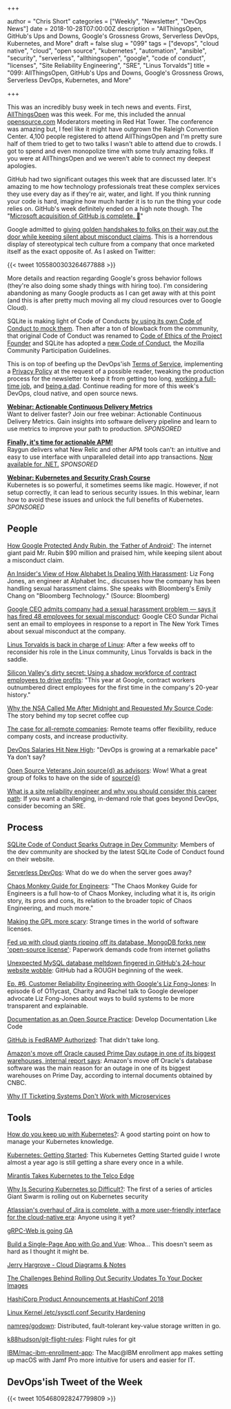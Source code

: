 +++

author = "Chris Short"
categories = ["Weekly", "Newsletter", "DevOps News"]
date = 2018-10-28T07:00:00Z
description = "AllThingsOpen, GitHub's Ups and Downs, Google's Grossness Grows, Serverless DevOps, Kubernetes, and More"
draft = false
slug = "099"
tags = ["devops", "cloud native", "cloud", "open source", "kubernetes", "automation", "ansible", "security", "serverless", "allthingsopen", "google", "code of conduct", "licenses", "Site Reliability Engineering", "SRE", "Linus Torvalds"]
title = "099: AllThingsOpen, GitHub's Ups and Downs, Google's Grossness Grows, Serverless DevOps, Kubernetes, and More"

+++

This was an incredibly busy week in tech news and events. First, [AllThingsOpen](https://allthingsopen.org/) was this week. For me, this included the annual [opensource.com](https://opensource.com/) Moderators meeting in Red Hat Tower. The conference was amazing but, I feel like it might have outgrown the Raleigh Convention Center. 4,100 people registered to attend AllThingsOpen and I'm pretty sure half of them tried to get to two talks I wasn't able to attend due to crowds. I got to spend and even monopolize time with some truly amazing folks. If you were at AllThingsOpen and we weren't able to connect my deepest apologies.

GitHub had two significant outages this week that are discussed later. It's amazing to me how technology professionals treat these complex services they use every day as if they're air, water, and light. If you think running your code is hard, imagine how much harder it is to run the thing your code relies on. GitHub's week definitely ended on a high note though. The "[Microsoft acquisition of GitHub is complete. 🎉](https://blog.github.com/2018-10-26-github-and-microsoft/)"

Google admitted to [giving golden handshakes to folks on their way out the door while keeping silent about misconduct claims](https://www.nytimes.com/2018/10/25/technology/google-sexual-harassment-andy-rubin.html). This is a horrendous display of stereotypical tech culture from a company that once marketed itself as the exact opposite of. As I asked on Twitter:

{{< tweet 1055800303264677888 >}}

More details and reaction regarding Google's gross behavior follows (they're also doing some shady things with hiring too). I'm considering abandoning as many Google products as I can get away with at this point (and this is after pretty much moving all my cloud resources over to Google Cloud).

SQLite is making light of Code of Conducts [by using its own Code of Conduct to mock them](https://www.theregister.co.uk/2018/10/22/sqlite_code_of_conduct/). Then after a ton of blowback from the community, that original Code of Conduct was renamed to [Code of Ethics of the Project Founder](https://sqlite.org/codeofethics.html) and SQLite has adopted a [new Code of Conduct](https://sqlite.org/codeofconduct.html), the Mozilla Community Participation Guidelines.

This is on top of beefing up the DevOps'ish [Terms of Service](/terms/), implementing a [Privacy Policy](/privacy/) at the request of a possible reader, tweaking the production process for the newsletter to keep it from getting too long, [working a full-time job](https://www.ansible.com/blog/author/chris-short), and [being a dad](http://bit.ly/2qd1jPJ). Continue reading for more of this week's DevOps, cloud native, and open source news.

[**Webinar: Actionable Continuous Delivery Metrics**](https://info.thoughtworks.com/Actionable_CD_Metrics.html)  
Want to deliver faster? Join our free webinar: Actionable Continuous Delivery Metrics. Gain insights into software delivery pipeline and learn to use metrics to improve your path to production. *SPONSORED*

[**Finally, it's time for actionable APM!**](https://raygun.com/)  
Raygun delivers what New Relic and other APM tools can't: an intuitive and easy to use interface with unparalleled detail into app transactions. [Now available for .NET.](https://raygun.com/) *SPONSORED*

[**Webinar: Kubernetes and Security Crash Course**](https://info.signalsciences.com/crash-course-kubernetes-security?utm_medium=newsletter&utm_source=devopsish)  
Kubernetes is so powerful, it sometimes seems like magic. However, if not setup correctly, it can lead to serious security issues. In this webinar, learn how to avoid these issues and unlock the full benefits of Kubernetes. *SPONSORED*


## People

[How Google Protected Andy Rubin, the ‘Father of Android'](https://www.nytimes.com/2018/10/25/technology/google-sexual-harassment-andy-rubin.html): The internet giant paid Mr. Rubin $90 million and praised him, while keeping silent about a misconduct claim.

[An Insider's View of How Alphabet Is Dealing With Harassment](https://www.bloomberg.com/news/videos/2018-10-25/an-insider-s-view-of-how-alphabet-is-dealing-with-harassment-video): Liz Fong Jones, an engineer at Alphabet Inc., discusses how the company has been handling sexual harassment claims. She speaks with Bloomberg's Emily Chang on "Bloomberg Technology." (Source: Bloomberg)

[Google CEO admits company had a sexual harassment problem — says it has fired 48 employees for sexual misconduct](https://www.cnbc.com/2018/10/25/google-ceo-memo-says-48-fired-for-sexual-misconduct.html): Google CEO Sundar Pichai sent an email to employees in response to a report in The New York Times about sexual misconduct at the company.

[Linus Torvalds is back in charge of Linux](https://www.zdnet.com/article/linus-torvalds-is-back-in-charge-of-linux/): After a few weeks off to reconsider his role in the Linux community, Linus Torvalds is back in the saddle.

[Silicon Valley's dirty secret: Using a shadow workforce of contract employees to drive profits](https://www.cnbc.com/2018/10/22/silicon-valley-using-contract-employees-to-drive-profits.html): "This year at Google, contract workers outnumbered direct employees for the first time in the company's 20-year history."

[Why the NSA Called Me After Midnight and Requested My Source Code](https://medium.com/datadriveninvestor/why-the-nsa-called-me-after-midnight-and-requested-my-source-code-f7076c59ab3d): The story behind my top secret coffee cup

[The case for all-remote companies](https://about.gitlab.com/2018/10/18/the-case-for-all-remote-companies/): Remote teams offer flexibility, reduce company costs, and increase productivity.

[DevOps Salaries Hit New High](https://www.technative.io/devops-salaries-hit-new-high/): "DevOps is growing at a remarkable pace" Ya don't say?

[Open Source Veterans Join source{d} as advisors](https://medium.com/sourcedtech/open-source-veterans-join-source-d-as-advisors-2b48717b1748): Wow! What a great group of folks to have on the side of [source{d}](https://sourced.tech/)

[What is a site reliability engineer and why you should consider this career path](https://opensource.com/article/18/10/what-site-reliability-engineer): If you want a challenging, in-demand role that goes beyond DevOps, consider becoming an SRE.

## Process

[SQLite Code of Conduct Sparks Outrage in Dev Community](https://dzone.com/articles/sqlite-code-of-conduct-sparks-outrage-in-the-dev-c): Members of the dev community are shocked by the latest SQLite Code of Conduct found on their website.

[Serverless DevOps](https://www.serverlessops.io/download-the-serverless-devops-ebook): What do we do when the server goes away?

[Chaos Monkey Guide for Engineers](https://www.gremlin.com/chaos-monkey/): "The Chaos Monkey Guide for Engineers is a full how-to of Chaos Monkey, including what it is, its origin story, its pros and cons, its relation to the broader topic of Chaos Engineering, and much more."

[Making the GPL more scary](https://lwn.net/SubscriberLink/768670/21b0a9ecf1337105/): Strange times in the world of software licenses.

[Fed up with cloud giants ripping off its database, MongoDB forks new 'open-source license'](https://www.theregister.co.uk/2018/10/16/mongodb_licensning_change/): Paperwork demands code from internet goliaths

[Unexpected MySQL database meltdown fingered in GitHub's 24-hour website wobble](https://www.theregister.co.uk/2018/10/23/github_outage_ends/): GitHub had a ROUGH beginning of the week.

[Ep. #6, Customer Reliability Engineering with Google's Liz Fong-Jones](https://www.heavybit.com/library/podcasts/o11ycast/ep-6-customer-reliability-engineering-with-googles-liz-fong-jones/): In episode 6 of O11ycast, Charity and Rachel talk to Google developer advocate Liz Fong-Jones about ways to build systems to be more transparent and explainable.

[Documentation as an Open Source Practice](https://blog.digitalocean.com/documentation-as-an-open-source-practice/): Develop Documentation Like Code

[GitHub is FedRAMP Authorized](https://blog.github.com/2018-10-24-github-is-fedramp-authorized/): That didn't take long.

[Amazon's move off Oracle caused Prime Day outage in one of its biggest warehouses, internal report says](https://www.cnbc.com/2018/10/23/amazon-move-off-oracle-caused-prime-day-outage-in-warehouse.html): Amazon's move off Oracle's database software was the main reason for an outage in one of its biggest warehouses on Prime Day, according to internal documents obtained by CNBC.

[Why IT Ticketing Systems Don't Work with Microservices](https://blog.getambassador.io/why-it-ticketing-systems-dont-work-with-microservices-18e2be509bf6)

## Tools

[How do you keep up with Kubernetes?](https://dev.to/petermbenjamin/how-do-you-keep-up-with-kubernetes-2209): A good starting point on how to manage your Kubernetes knowledge.

[Kubernetes: Getting Started](https://cshort.co/start-k8s): This Kubernetes Getting Started guide I wrote almost a year ago is still getting a share every once in a while.

[Mirantis Takes Kubernetes to the Telco Edge](https://www.lightreading.com/the-edge/mirantis-takes-kubernetes-to-the-telco-edge/d/d-id/747077)

[Why Is Securing Kubernetes so Difficult?](https://blog.giantswarm.io/why-is-securing-kubernetes-so-difficult/): The first of a series of articles Giant Swarm is rolling out on Kubernetes security

[Atlassian's overhaul of Jira is complete, with a more user-friendly interface for the cloud-native era](https://www.geekwire.com/2018/atlassians-overhaul-jira-complete-user-friendly-interface-cloud-native-era/): Anyone using it yet?

[gRPC-Web is going GA](https://www.cncf.io/blog/2018/10/24/grpc-web-is-going-ga/)

[Build a Single-Page App with Go and Vue](https://developer.okta.com/blog/2018/10/23/build-a-single-page-app-with-go-and-vue): Whoa... This doesn't seem as hard as I thought it might be.

[Jerry Hargrove - Cloud Diagrams & Notes](https://www.awsgeek.com/)

[The Challenges Behind Rolling Out Security Updates To Your Docker Images](https://eng.lyft.com/the-challenges-behind-rolling-out-security-updates-to-your-docker-images-86106de47ece)

[HashiCorp Product Announcements at HashiConf 2018](https://www.hashicorp.com/blog/hashicorp-product-announcements-at-hashiconf-2018)

[Linux Kernel /etc/sysctl.conf Security Hardening](https://www.cyberciti.biz/faq/linux-kernel-etcsysctl-conf-security-hardening/)

[namreg/godown](https://github.com/namreg/godown): Distributed, fault-tolerant key-value storage written in go.

[k88hudson/git-flight-rules](https://github.com/k88hudson/git-flight-rules): Flight rules for git

[IBM/mac-ibm-enrollment-app](https://github.com/IBM/mac-ibm-enrollment-app): The Mac@IBM enrollment app makes setting up macOS with Jamf Pro more intuitive for users and easier for IT.

## DevOps'ish Tweet of the Week

{{< tweet 1054680928247799809 >}}
